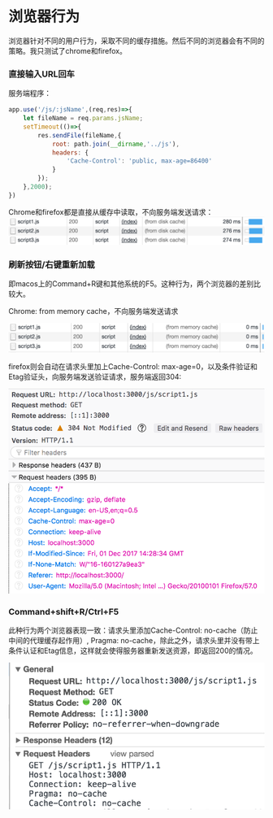 # 浏览器行为

浏览器针对不同的用户行为，采取不同的缓存措施。然后不同的浏览器会有不同的策略。我只测试了chrome和firefox。

### 直接输入URL回车

服务端程序：

```js
app.use('/js/:jsName',(req,res)=>{
    let fileName = req.params.jsName;
    setTimeout(()=>{
        res.sendFile(fileName,{
            root: path.join(__dirname,'../js'),
            headers: {
                'Cache-Control': 'public, max-age=86400'
            }
        });
    },2000);
})
```

Chrome和firefox都是直接从缓存中读取，不向服务端发送请求：![](/assets/screenhot1.png)

### 刷新按钮/右键重新加载

即macos上的Command+R键和其他系统的F5。这种行为，两个浏览器的差别比较大。

Chrome: from memory cache，不向服务端发送请求

![](/assets/screenhot2.png)

firefox则会自动在请求头里加上Cache-Control: max-age=0，以及条件验证和Etag验证头，向服务端发送验证请求，服务端返回304:

![](/assets/screenhot3.png)

### Command+shift+R/Ctrl+F5

此种行为两个浏览器表现一致：请求头里添加Cache-Control: no-cache（防止中间的代理缓存起作用）, Pragma: no-cache，除此之外，请求头里并没有带上条件认证和Etag信息，这样就会使得服务器重新发送资源，即返回200的情况。

![](/assets/screenhot4.png)

